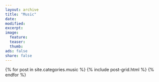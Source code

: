 ```yaml
---
layout: archive
title: "Music"
date:
modified:
excerpt:
image:
  feature:
  teaser:
  thumb:
ads: false
share: false
---
```


<div class="tiles">
{% for post in site.categories.music %}
  {% include post-grid.html %}
{% endfor %}
</div><!-- /.tiles -->
